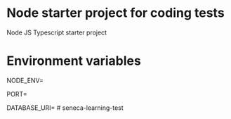 # Node starter project for coding tests

Node JS Typescript starter project

# Environment variables

NODE_ENV=

PORT=

DATABASE_URI=
#   s e n e c a - l e a r n i n g - t e s t  
 